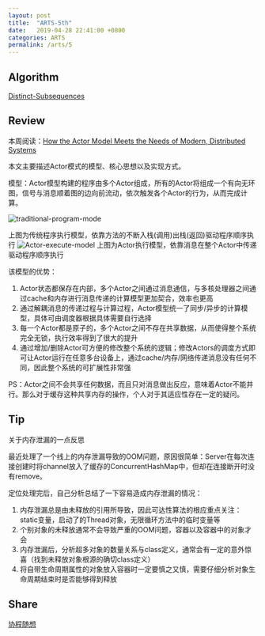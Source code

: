 ```yaml
---
layout: post
title:  "ARTS-5th"
date:   2019-04-28 22:41:00 +0800
categories: ARTS
permalink: /arts/5
---
```


## Algorithm

[Distinct-Subsequences](../../leetcode/115)

## Review

本周阅读：[How the Actor Model Meets the Needs of Modern, Distributed Systems](https://doc.akka.io/docs/akka/current/guide/actors-intro.html)

本文主要描述Actor模式的模型、核心思想以及实现方式。


模型：Actor模型构建的程序由多个Actor组成，所有的Actor将组成一个有向无环图，信号与消息顺着图的边向前流动，依次触发各个Actor的行为，从而完成计算。

![traditional-program-mode](../../resources/img/traditional-program-model.png)

上图为传统程序执行模型，依靠方法的不断入栈(调用)出栈(返回)驱动程序顺序执行
![Actor-execute-model](../../resources/img/Actor-execute-model.png)
上图为Actor执行模型，依靠消息在整个Actor中传递驱动程序顺序执行

该模型的优势：

1. Actor状态都保存在内部，多个Actor之间通过消息通信，与多核处理器之间通过cache和内存进行消息传递的计算模型更加契合，效率也更高
2. 通过解耦消息的传递过程与计算过程，Actor模型统一了同步/异步的计算模型，具体可由调度器根据具体需要自行选择
3. 每一个Actor都是原子的，多个Actor之间不存在共享数据，从而使得整个系统完全无锁，执行效率得到了很大的提升
4. 通过增加/删除Actor可方便的修改整个系统的逻辑；修改Actors的调度方式即可让Actor运行在任意多台设备上，通过cache/内存/网络传递消息没有任何不同，因此整个系统的可扩展性非常强

PS：Actor之间不会共享任何数据，而且只对消息做出反应，意味着Actor不能并行。那么对于缓存这种共享内存的操作，个人对于其适应性存在一定的疑问。


## Tip

关于内存泄漏的一点反思

最近处理了一个线上的内存泄漏导致的OOM问题，原因很简单：Server在每次连接创建时将channel放入了缓存的ConcurrentHashMap中，但却在连接断开时没有remove。

定位处理完后，自己分析总结了一下容易造成内存泄漏的情况：

1. 内存泄漏总是由未释放的引用所导致，因此可达性算法的根应重点关注：static变量，启动了的Thread对象，无限循环方法中的临时变量等
2. 个别对象的未释放通常不会导致严重的OOM问题，容器以及容器中的对象才会
3. 内存泄漏后，分析超多对象的数量关系与class定义，通常会有一定的意外惊喜（找到未释放对象根源的确切class定义）
4. 将自带生命周期属性的对象放入容器时一定要慎之又慎，需要仔细分析对象生命周期结束时是否能够得到释放


## Share

[协程随想](../../concurrent/coroutine)